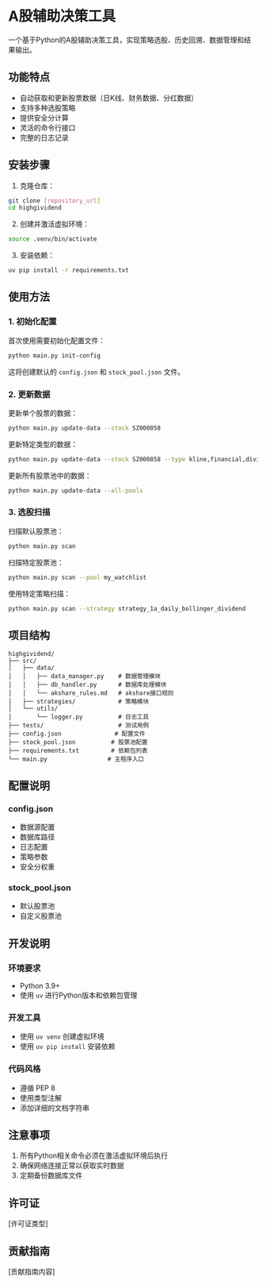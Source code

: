 # A股辅助决策工具

一个基于Python的A股辅助决策工具，实现策略选股、历史回溯、数据管理和结果输出。

## 功能特点

- 自动获取和更新股票数据（日K线、财务数据、分红数据）
- 支持多种选股策略
- 提供安全分计算
- 灵活的命令行接口
- 完整的日志记录

## 安装步骤

1. 克隆仓库：
```bash
git clone [repository_url]
cd highgividend
```

2. 创建并激活虚拟环境：
```bash
source .venv/bin/activate
```

3. 安装依赖：
```bash
uv pip install -r requirements.txt
```

## 使用方法

### 1. 初始化配置

首次使用需要初始化配置文件：
```bash
python main.py init-config
```
这将创建默认的 `config.json` 和 `stock_pool.json` 文件。

### 2. 更新数据

更新单个股票的数据：
```bash
python main.py update-data --stock SZ000858
```

更新特定类型的数据：
```bash
python main.py update-data --stock SZ000858 --type kline,financial,dividend
```

更新所有股票池中的数据：
```bash
python main.py update-data --all-pools
```

### 3. 选股扫描

扫描默认股票池：
```bash
python main.py scan
```

扫描特定股票池：
```bash
python main.py scan --pool my_watchlist
```

使用特定策略扫描：
```bash
python main.py scan --strategy strategy_1a_daily_bollinger_dividend
```

## 项目结构

```
highgividend/
├── src/
│   ├── data/
│   │   ├── data_manager.py    # 数据管理模块
│   │   ├── db_handler.py      # 数据库处理模块
│   │   └── akshare_rules.md   # akshare接口规则
│   ├── strategies/            # 策略模块
│   └── utils/
│       └── logger.py          # 日志工具
├── tests/                     # 测试用例
├── config.json               # 配置文件
├── stock_pool.json          # 股票池配置
├── requirements.txt         # 依赖包列表
└── main.py                 # 主程序入口
```

## 配置说明

### config.json
- 数据源配置
- 数据库路径
- 日志配置
- 策略参数
- 安全分权重

### stock_pool.json
- 默认股票池
- 自定义股票池

## 开发说明

### 环境要求
- Python 3.9+
- 使用 `uv` 进行Python版本和依赖包管理

### 开发工具
- 使用 `uv venv` 创建虚拟环境
- 使用 `uv pip install` 安装依赖

### 代码风格
- 遵循 PEP 8
- 使用类型注解
- 添加详细的文档字符串

## 注意事项

1. 所有Python相关命令必须在激活虚拟环境后执行
2. 确保网络连接正常以获取实时数据
3. 定期备份数据库文件

## 许可证

[许可证类型]

## 贡献指南

[贡献指南内容]
